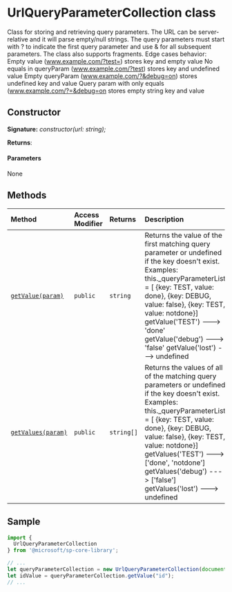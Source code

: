 # UrlQueryParameterCollection class







Class for storing and retrieving query parameters. The URL can be server-relative and it will parse empty/null strings. The query parameters must start with ? to indicate the first query parameter and use & for all subsequent parameters. The class also supports fragments. Edge cases behavior: Empty value (www.example.com/?test=) stores key and empty value No equals in queryParam (www.example.com/?test) stores key and undefined value Empty queryParam (www.example.com/?&debug=on) stores undefined key and value Query param with only equals (www.example.com/?=&debug=on stores empty string key and value


## Constructor


**Signature:** _constructor(url: string);_

**Returns**: 



#### Parameters
None





## Methods

| Method	   | Access Modifier | Returns	| Description|
|:-------------|:----|:-------|:-----------|
|[`getValue(param)`](getvalue-urlqueryparametercollection.md)     | `public` | `string` | Returns the value of the first matching query parameter or undefined if the key doesn't exist. Examples: this._queryParameterList = [ {key: TEST, value: done}, {key: DEBUG, value: false}, {key: TEST, value: notdone}] getValue('TEST') ---> 'done' getValue('debug') ---> 'false' getValue('lost') ---> undefined |
|[`getValues(param)`](getvalues-urlqueryparametercollection.md)     | `public` | `string[]` | Returns the values of all of the matching query parameters or undefined if the key doesn't exist. Examples: this._queryParameterList = [ {key: TEST, value: done}, {key: DEBUG, value: false}, {key: TEST, value: notdone}] getValues('TEST') ---> ['done', 'notdone'] getValues('debug') ---> ['false'] getValues('lost') ---> undefined |

## Sample

```ts
import {
  UrlQueryParameterCollection
} from '@microsoft/sp-core-library';

// ...
let queryParameterCollection = new UrlQueryParameterCollection(document.URL);
let idValue = queryParameterCollection.getValue("id");
// ...
```



